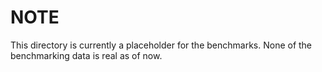 # NOTE

This directory is currently a placeholder for the benchmarks. None of the benchmarking data is real as of now.